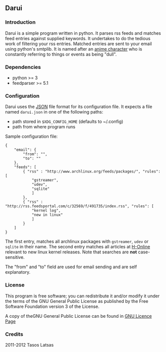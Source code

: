 Darui
-----

### Introduction

Darui is a simple program written in python. It parses rss feeds and matches
feed entries against supplied keywords. It undertakes to do the tedious work
of filtering your rss entries. Matched entries are sent to your email using
python's smtplib.
It is named after an [anime character](http://naruto.wikia.com/wiki/Darui) who
is constantly referring to things or events as being "dull".

### Dependencies

* python >= 3
* feedparser >= 5.1

### Configuration

Darui uses the [JSON](http://json.org/example.html) file format for its configuration
file. It expects a file named `darui.json` in one of the following paths:

* path stored in `$XDG_CONFIG_HOME` (defaults to ~/.config)
* path from where program runs

Sample configuration file:

    {
        "email": {
            "from": "",
            "to": ""
        },
        "feeds": [
            { "rss" : "http://www.archlinux.org/feeds/packages/", "rules": [
                "gstreamer",
                "udev",
                "sqlite"
                ]
            },
            { "rss" : "http://rss.feedsportal.com/c/32569/f/491735/index.rss", "rules": [
                "kernel log",
                "new in linux"
                ]
            }
        ]
    }

The first entry, matches all archlinux packages with `gstreamer`, `udev` or `sqlite` in their name.
The second entry matches all articles at [H-Online](http://www.h-online.com/open/)
relevant to new linux kernel releases. Note that searches are **not** case-sensitive.

The "from" and "to" field are used for email sending and are self explanatory.

### License

This program is free software; you can redistribute it and/or modify it under the terms of
the GNU General Public License as published by the Free Software Foundation version 3 of the License.

A copy of theGNU General Public License can be found in [GNU Licence Page](http://www.gnu.org/licenses/gpl.html)

### Credits

2011-2012 Tasos Latsas
